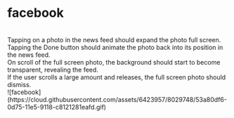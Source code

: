 # facebook
<Br>
Tapping on a photo in the news feed should expand the photo full screen.<br>
Tapping the Done button should animate the photo back into its position in the news feed.<br>
On scroll of the full screen photo, the background should start to become transparent, revealing the feed.<br>
If the user scrolls a large amount and releases, the full screen photo should dismiss.<br>
![facebook](https://cloud.githubusercontent.com/assets/6423957/8029748/53a80df6-0d75-11e5-9118-c8121281eafd.gif)

